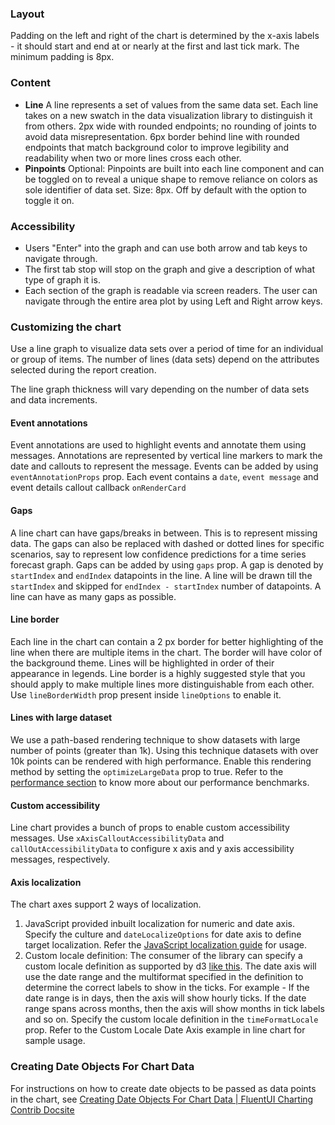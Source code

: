 ### Layout

Padding on the left and right of the chart is determined by the x-axis labels - it should start and end at or nearly at the first and last tick mark. The minimum padding is 8px.

### Content

- **Line** A line represents a set of values from the same data set. Each line takes on a new swatch in the data visualization library to distinguish it from others. 2px wide with rounded endpoints; no rounding of joints to avoid data misrepresentation. 6px border behind line with rounded endpoints that match background color to improve legibility and readability when two or more lines cross each other.
- **Pinpoints** Optional: Pinpoints are built into each line component and can be toggled on to reveal a unique shape to remove reliance on colors as sole identifier of data set. Size: 8px. Off by default with the option to toggle it on.

### Accessibility

- Users "Enter" into the graph and can use both arrow and tab keys to navigate through.
- The first tab stop will stop on the graph and give a description of what type of graph it is.
- Each section of the graph is readable via screen readers. The user can navigate through the entire area plot by using Left and Right arrow keys.

### Customizing the chart

Use a line graph to visualize data sets over a period of time for an individual or group of items. The number of lines (data sets) depend on the attributes selected during the report creation.

The line graph thickness will vary depending on the number of data sets and data increments.

#### Event annotations

Event annotations are used to highlight events and annotate them using messages. Annotations are represented by vertical line markers to mark the date and callouts to represent the message. Events can be added by using `eventAnnotationProps` prop. Each event contains a `date`, `event message` and event details callout callback `onRenderCard`

#### Gaps

A line chart can have gaps/breaks in between. This is to represent missing data. The gaps can also be replaced with dashed or dotted lines for specific scenarios, say to represent low confidence predictions for a time series forecast graph. Gaps can be added by using `gaps` prop. A gap is denoted by `startIndex` and `endIndex` datapoints in the line. A line will be drawn till the `startIndex` and skipped for `endIndex - startIndex` number of datapoints. A line can have as many gaps as possible.

#### Line border

Each line in the chart can contain a 2 px border for better highlighting of the line when there are multiple items in the chart. The border will have color of the background theme. Lines will be highlighted in order of their appearance in legends. Line border is a highly suggested style that you should apply to make multiple lines more distinguishable from each other. Use `lineBorderWidth` prop present inside `lineOptions` to enable it.

#### Lines with large dataset

We use a path-based rendering technique to show datasets with large number of points (greater than 1k). Using this technique datasets with over 10k points can be rendered with high performance. Enable this rendering method by setting the `optimizeLargeData` prop to true. Refer to the [performance section](https://github.com/microsoft/fluentui/blob/master/packages/charts/react-charting/README.md#performance) to know more about our performance benchmarks.

#### Custom accessibility

Line chart provides a bunch of props to enable custom accessibility messages. Use `xAxisCalloutAccessibilityData` and `callOutAccessibilityData` to configure x axis and y axis accessibility messages, respectively.

#### Axis localization

The chart axes support 2 ways of localization.

1. JavaScript provided inbuilt localization for numeric and date axis. Specify the culture and `dateLocalizeOptions` for date axis to define target localization. Refer the [JavaScript localization guide](https://developer.mozilla.org/en-US/docs/Web/JavaScript/Reference/Global_Objects/Date/toLocaleDateString) for usage.
2. Custom locale definition: The consumer of the library can specify a custom locale definition as supported by d3 [like this](https://github.com/d3/d3-time-format/blob/main/locale/en-US.json). The date axis will use the date range and the multiformat specified in the definition to determine the correct labels to show in the ticks. For example - If the date range is in days, then the axis will show hourly ticks. If the date range spans across months, then the axis will show months in tick labels and so on. Specify the custom locale definition in the `timeFormatLocale` prop. Refer to the Custom Locale Date Axis example in line chart for sample usage.

### Creating Date Objects For Chart Data

For instructions on how to create date objects to be passed as data points in the chart, see [Creating Date Objects For Chart Data | FluentUI Charting Contrib Docsite](https://microsoft.github.io/fluentui-charting-contrib/docs/creating-date-objects-for-chart-data)

